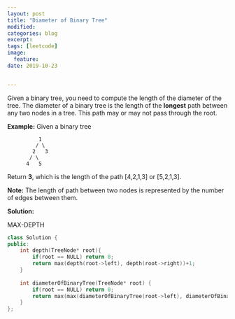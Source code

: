 ```yaml
---
layout: post
title: "Diameter of Binary Tree"
modified:
categories: blog
excerpt:
tags: [leetcode]
image:
  feature:
date: 2019-10-23


---
```


Given a binary tree, you need to compute the length of the diameter of the tree. The diameter of a binary tree is the length of the **longest** path between any two nodes in a tree. This path may or may not pass through the root.

**Example:**
Given a binary tree

```
          1
         / \
        2   3
       / \     
      4   5    
```



Return **3**, which is the length of the path [4,2,1,3] or [5,2,1,3].

**Note:** The length of path between two nodes is represented by the number of edges between them.

**Solution:**

MAX-DEPTH

```c++
class Solution {
public:
    int depth(TreeNode* root){
        if(root == NULL) return 0;
        return max(depth(root->left), depth(root->right))+1;
    }
    
    int diameterOfBinaryTree(TreeNode* root) {
        if(root == NULL) return 0;
        return max(max(diameterOfBinaryTree(root->left), diameterOfBinaryTree(root->right)), depth(root->left)+depth(root->right));
    }
};
```

